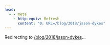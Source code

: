 ```yaml
---
head:
  - - meta
    - http-equiv: Refresh
      content: "0; URL=/blog/2018/jason-dykes"
---
```


Redirecting to <a href="/blog/2018/jason-dykes">/blog/2018/jason-dykes</a>…